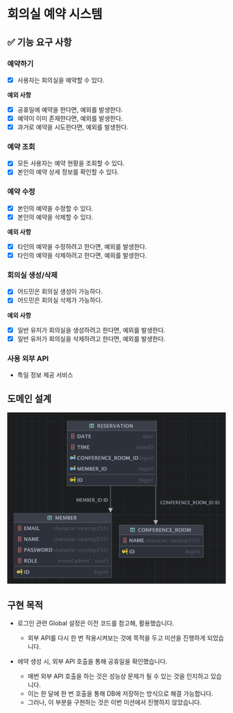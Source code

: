 # 회의실 예약 시스템

## ✅ 기능 요구 사항

### 예약하기

- [x] 사용자는 회의실을 예약할 수 있다.

**예외 사항**

- [x] 공휴일에 예약을 한다면, 예외를 발생한다.
- [x] 예약이 이미 존재한다면, 예외를 발생한다.
- [x] 과거로 예약을 시도한다면, 예외를 발생한다.

### 예약 조회

- [x] 모든 사용자는 예약 현황을 조회할 수 있다.
- [x] 본인의 예약 상세 정보를 확인할 수 있다.

### 예약 수정

- [x] 본인의 예약을 수정할 수 있다.
- [x] 본인의 예약을 삭제할 수 있다.

**예외 사항**

- [x] 타인의 예약을 수정하려고 한다면, 예외를 발생한다.
- [x] 타인의 예약을 삭제하려고 한다면, 예외를 발생한다.

### 회의실 생성/삭제

- [x] 어드민은 회의실 생성이 가능하다.
- [x] 어드민은 회의실 삭제가 가능하다.

**예외 사항**

- [x] 일반 유저가 회의실을 생성하려고 한다면, 예외를 발생한다.
- [x] 일반 유저가 회의실을 삭제하려고 한다면, 예외를 발생한다.

### 사용 외부 API

- 특일 정보 제공 서비스

## 도메인 설계

![erd.png](src/main/resources/erd.png)

## 구현 목적

- 로그인 관련 Global 설정은 이전 코드를 참고해, 활용했습니다.
    - 외부 API를 다시 한 번 적용시켜보는 것에 목적을 두고 미션을 진행하게 되었습니다.

- 에약 생성 시, 외부 API 호출을 통해 공휴일을 확인했습니다.
    - 매번 외부 API 호출을 하는 것은 성능상 문제가 될 수 있는 것을 인지하고 있습니다.
    - 이는 한 달에 한 번 호출을 통해 DB에 저장하는 방식으로 해결 가능합니다.
    - 그러나, 이 부분을 구현하는 것은 이번 미션에서 진행하지 않았습니다. 
